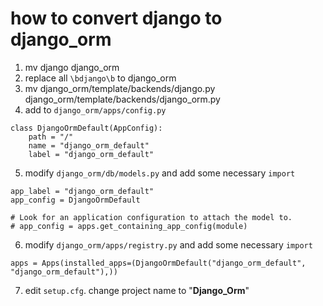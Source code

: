 # how to convert django to django_orm

1. mv django django_orm
2. replace all `\bdjango\b` to django_orm
3. mv django_orm/template/backends/django.py django_orm/template/backends/django_orm.py
4. add to `django_orm/apps/config.py`

```
class DjangoOrmDefault(AppConfig):
    path = "/"
    name = "django_orm_default"
    label = "django_orm_default"
```

5. modify `django_orm/db/models.py` and add some necessary `import`

```
app_label = "django_orm_default"
app_config = DjangoOrmDefault

# Look for an application configuration to attach the model to.
# app_config = apps.get_containing_app_config(module)
```

6. modify `django_orm/apps/registry.py` and add some necessary `import`

```
apps = Apps(installed_apps=(DjangoOrmDefault("django_orm_default", "django_orm_default"),))
```

7. edit `setup.cfg`. change project name to "**Django_Orm**"
